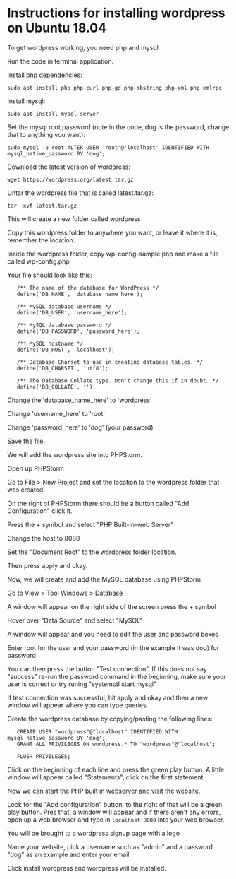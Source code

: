 # Instructions for installing wordpress on Ubuntu 18.04

To get wordpress working, you need php and mysql

Run the code in terminal application.

Install php dependencies:

```sudo apt install php php-curl php-gd php-mbstring php-xml php-xmlrpc```

Install mysql:

```sudo apt install mysql-server```

Set the mysql root password (note in the code, dog is the password, change that to anything you want):

``` sudo mysql -u root ALTER USER 'root'@'localhost' IDENTIFIED WITH mysql_native_password BY 'dog'; ```

Download the latest version of wordpress:

```wget https://wordpress.org/latest.tar.gz```

Untar the wordpress file that is called latest.tar.gz:

```tar -xvf latest.tar.gz```

This will create a new folder called wordpress

Copy this wordpress folder to anywhere you want, or leave it where it is, remember the location.

Inside the wordpress folder, copy wp-config-sample.php and make a file called wp-config.php

Your file should look like this:

```// ** MySQL settings - You can get this info from your web host ** //
   /** The name of the database for WordPress */
   define('DB_NAME', 'database_name_here');
   
   /** MySQL database username */
   define('DB_USER', 'username_here');
   
   /** MySQL database password */
   define('DB_PASSWORD', 'password_here');
   
   /** MySQL hostname */
   define('DB_HOST', 'localhost');
   
   /** Database Charset to use in creating database tables. */
   define('DB_CHARSET', 'utf8');
   
   /** The Database Collate type. Don't change this if in doubt. */
   define('DB_COLLATE', '');
```

Change the 'database_name_here' to 'wordpress'

Change 'username_here' to 'root'

Change 'password_here' to 'dog' (your password)

Save the file.

We will add the wordpress site into PHPStorm. 

Open up PHPStorm

Go to File > New Project and set the location to the wordpress folder that was created.

On the right of PHPStorm there should be a button called "Add Configuration" click it.

Press the + symbol and select "PHP Built-in-web Server"

Change the host to 8080

Set the "Document Root" to the wordpress folder location.

Then press apply and okay.

Now, we will create and add the MySQL database using PHPStorm

Go to View > Tool Windows > Database 

A window will appear on the right side of the screen press the + symbol

Hover over "Data Source" and select "MySQL"

A window will appear and you need to edit the user and password boxes

Enter root for the user and your password (in the example it was dog) for password

You can then press the button "Test connection". If this does not say "success" re-run the password command in the beginning, make sure your user is correct or try runing "systemctl start mysql"

If test connection was successful, hit apply and okay and then a new window will appear where you can type queries.

Create the wordpress database by copying/pasting the following lines: 

```CREATE DATABASE wordpress;
   CREATE USER "wordpress"@"localhost" IDENTIFIED WITH mysql_native_password BY 'dog';
   GRANT ALL PRIVILEGES ON wordpress.* TO "wordpress"@"localhost";
   
   FLUSH PRIVILEGES;
```

Click on the beginning of each line and press the green play button. A little window will appear called "Statements", click on the first statement.

Now we can start the PHP built in webserver and visit the website.

Look for the "Add configuration" button, to the right of that will be a green play button. Pres that, a window will appear and if there aren't any errors, open up a web browser and type in ```localhost:8080``` into your web browser.

You will be brought to a wordpress signup page with a logo

Name your website, pick a username such as "admin" and a password "dog" as an example and enter your email

Click install wordpress and wordpress will be installed.